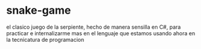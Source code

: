 # snake-game
el clasico juego de la serpiente, hecho de manera sensilla en C#, para practicar e internalizarme mas en el lenguaje que estamos usando ahora en la tecnicatura de programacion 
